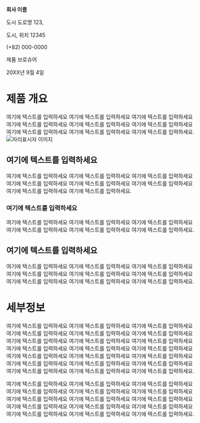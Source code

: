 **회사 이름**

도시 도로명 123,

도시, 위치 12345

(+82) 000-0000

제품 브로슈어

20XX년 9월 4일

# 제품 개요

여기에 텍스트를 입력하세요 여기에 텍스트를 입력하세요 여기에 텍스트를 입력하세요 여기에 텍스트를 입력하세요 여기에 텍스트를 입력하세요 여기에 텍스트를 입력하세요 여기에 텍스트를 입력하세요 여기에 텍스트를 입력하세요 여기에 텍스트를 입력하세요.![자리표시자 이미지](data:image/jpeg;base64...)

## 여기에 텍스트를 입력하세요

여기에 텍스트를 입력하세요 여기에 텍스트를 입력하세요 여기에 텍스트를 입력하세요 여기에 텍스트를 입력하세요 여기에 텍스트를 입력하세요 여기에 텍스트를 입력하세요 여기에 텍스트를 입력하세요 여기에 텍스트를 입력하세요.

### 여기에 텍스트를 입력하세요

여기에 텍스트를 입력하세요 여기에 텍스트를 입력하세요 여기에 텍스트를 입력하세요 여기에 텍스트를 입력하세요 여기에 텍스트를 입력하세요 여기에 텍스트를 입력하세요.

##

##

## 여기에 텍스트를 입력하세요

여기에 텍스트를 입력하세요 여기에 텍스트를 입력하세요 여기에 텍스트를 입력하세요 여기에 텍스트를 입력하세요 여기에 텍스트를 입력하세요 여기에 텍스트를 입력하세요 여기에 텍스트를 입력하세요 여기에 텍스트를 입력하세요 여기에 텍스트를 입력하세요.

# 세부정보

여기에 텍스트를 입력하세요 여기에 텍스트를 입력하세요 여기에 텍스트를 입력하세요 여기에 텍스트를 입력하세요 여기에 텍스트를 입력하세요 여기에 텍스트를 입력하세요 여기에 텍스트를 입력하세요 여기에 텍스트를 입력하세요 여기에 텍스트를 입력하세요 여기에 텍스트를 입력하세요 여기에 텍스트를 입력하세요 여기에 텍스트를 입력하세요 여기에 텍스트를 입력하세요 여기에 텍스트를 입력하세요 여기에 텍스트를 입력하세요 여기에 텍스트를 입력하세요 여기에 텍스트를 입력하세요 여기에 텍스트를 입력하세요 여기에 텍스트를 입력하세요 여기에 텍스트를 입력하세요 여기에 텍스트를 입력하세요.

여기에 텍스트를 입력하세요 여기에 텍스트를 입력하세요 여기에 텍스트를 입력하세요 여기에 텍스트를 입력하세요 여기에 텍스트를 입력하세요 여기에 텍스트를 입력하세요 여기에 텍스트를 입력하세요 여기에 텍스트를 입력하세요 여기에 텍스트를 입력하세요 여기에 텍스트를 입력하세요 여기에 텍스트를 입력하세요 여기에 텍스트를 입력하세요 여기에 텍스트를 입력하세요 여기에 텍스트를 입력하세요 여기에 텍스트를 입력하세요.